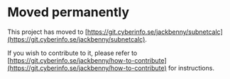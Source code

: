 # Moved permanently

This project has moved to [https://git.cyberinfo.se/jackbenny/subnetcalc](https://git.cyberinfo.se/jackbenny/subnetcalc).

If you wish to contribute to it, please refer to [https://git.cyberinfo.se/jackbenny/how-to-contribute](https://git.cyberinfo.se/jackbenny/how-to-contribute) for instructions.
